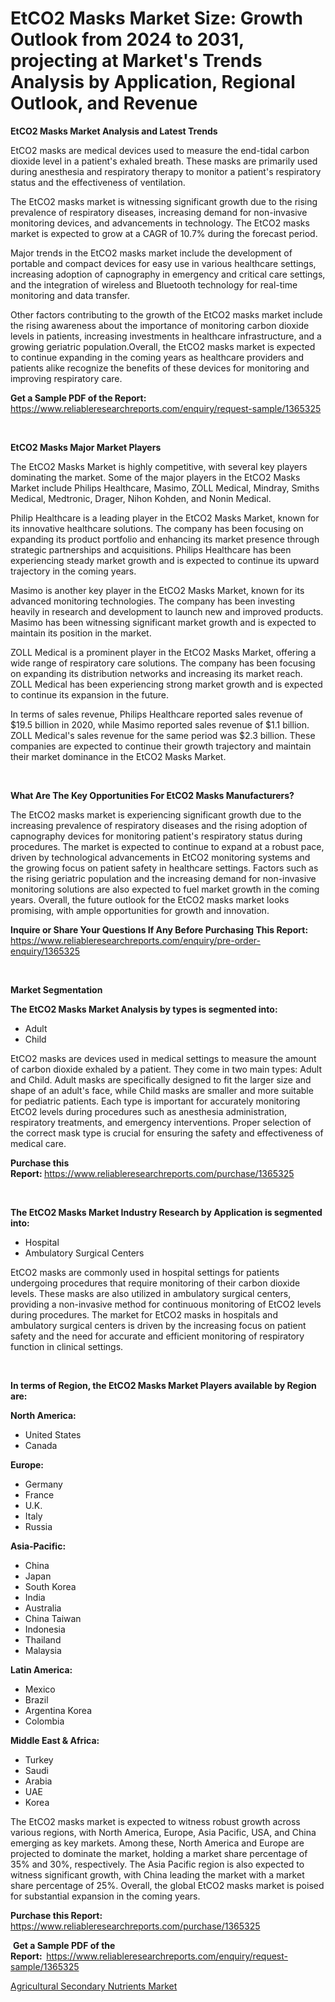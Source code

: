<p><h1>EtCO2 Masks Market Size: Growth Outlook from 2024 to 2031, projecting at Market's Trends Analysis by Application, Regional Outlook, and Revenue</h1></p><p><strong>EtCO2 Masks Market Analysis and Latest Trends</strong></p>
<p><p>EtCO2 masks are medical devices used to measure the end-tidal carbon dioxide level in a patient's exhaled breath. These masks are primarily used during anesthesia and respiratory therapy to monitor a patient's respiratory status and the effectiveness of ventilation.</p><p>The EtCO2 masks market is witnessing significant growth due to the rising prevalence of respiratory diseases, increasing demand for non-invasive monitoring devices, and advancements in technology. The EtCO2 masks market is expected to grow at a CAGR of 10.7% during the forecast period.</p><p>Major trends in the EtCO2 masks market include the development of portable and compact devices for easy use in various healthcare settings, increasing adoption of capnography in emergency and critical care settings, and the integration of wireless and Bluetooth technology for real-time monitoring and data transfer.</p><p>Other factors contributing to the growth of the EtCO2 masks market include the rising awareness about the importance of monitoring carbon dioxide levels in patients, increasing investments in healthcare infrastructure, and a growing geriatric population.Overall, the EtCO2 masks market is expected to continue expanding in the coming years as healthcare providers and patients alike recognize the benefits of these devices for monitoring and improving respiratory care.</p></p>
<p><strong>Get a Sample PDF of the Report:&nbsp;</strong> <a href="https://www.reliableresearchreports.com/enquiry/request-sample/1365325">https://www.reliableresearchreports.com/enquiry/request-sample/1365325</a></p>
<p>&nbsp;</p>
<p><strong>EtCO2 Masks Major Market Players</strong></p>
<p><p>The EtCO2 Masks Market is highly competitive, with several key players dominating the market. Some of the major players in the EtCO2 Masks Market include Philips Healthcare, Masimo, ZOLL Medical, Mindray, Smiths Medical, Medtronic, Drager, Nihon Kohden, and Nonin Medical.</p><p>Philip Healthcare is a leading player in the EtCO2 Masks Market, known for its innovative healthcare solutions. The company has been focusing on expanding its product portfolio and enhancing its market presence through strategic partnerships and acquisitions. Philips Healthcare has been experiencing steady market growth and is expected to continue its upward trajectory in the coming years.</p><p>Masimo is another key player in the EtCO2 Masks Market, known for its advanced monitoring technologies. The company has been investing heavily in research and development to launch new and improved products. Masimo has been witnessing significant market growth and is expected to maintain its position in the market.</p><p>ZOLL Medical is a prominent player in the EtCO2 Masks Market, offering a wide range of respiratory care solutions. The company has been focusing on expanding its distribution networks and increasing its market reach. ZOLL Medical has been experiencing strong market growth and is expected to continue its expansion in the future.</p><p>In terms of sales revenue, Philips Healthcare reported sales revenue of $19.5 billion in 2020, while Masimo reported sales revenue of $1.1 billion. ZOLL Medical's sales revenue for the same period was $2.3 billion. These companies are expected to continue their growth trajectory and maintain their market dominance in the EtCO2 Masks Market.</p></p>
<p>&nbsp;</p>
<p><strong>What Are The Key Opportunities For EtCO2 Masks Manufacturers?</strong></p>
<p><p>The EtCO2 masks market is experiencing significant growth due to the increasing prevalence of respiratory diseases and the rising adoption of capnography devices for monitoring patient's respiratory status during procedures. The market is expected to continue to expand at a robust pace, driven by technological advancements in EtCO2 monitoring systems and the growing focus on patient safety in healthcare settings. Factors such as the rising geriatric population and the increasing demand for non-invasive monitoring solutions are also expected to fuel market growth in the coming years. Overall, the future outlook for the EtCO2 masks market looks promising, with ample opportunities for growth and innovation.</p></p>
<p><strong>Inquire or Share Your Questions If Any Before Purchasing This Report:</strong> <a href="https://www.reliableresearchreports.com/enquiry/pre-order-enquiry/1365325">https://www.reliableresearchreports.com/enquiry/pre-order-enquiry/1365325</a></p>
<p>&nbsp;</p>
<p><strong>Market Segmentation</strong></p>
<p><strong>The EtCO2 Masks Market Analysis by types is segmented into:</strong></p>
<p><ul><li>Adult</li><li>Child</li></ul></p>
<p><p>EtCO2 masks are devices used in medical settings to measure the amount of carbon dioxide exhaled by a patient. They come in two main types: Adult and Child. Adult masks are specifically designed to fit the larger size and shape of an adult's face, while Child masks are smaller and more suitable for pediatric patients. Each type is important for accurately monitoring EtCO2 levels during procedures such as anesthesia administration, respiratory treatments, and emergency interventions. Proper selection of the correct mask type is crucial for ensuring the safety and effectiveness of medical care.</p></p>
<p><strong>Purchase this Report:&nbsp;</strong><a href="https://www.reliableresearchreports.com/purchase/1365325">https://www.reliableresearchreports.com/purchase/1365325</a></p>
<p>&nbsp;</p>
<p><strong>The EtCO2 Masks Market Industry Research by Application is segmented into:</strong></p>
<p><ul><li>Hospital</li><li>Ambulatory Surgical Centers</li></ul></p>
<p><p>EtCO2 masks are commonly used in hospital settings for patients undergoing procedures that require monitoring of their carbon dioxide levels. These masks are also utilized in ambulatory surgical centers, providing a non-invasive method for continuous monitoring of EtCO2 levels during procedures. The market for EtCO2 masks in hospitals and ambulatory surgical centers is driven by the increasing focus on patient safety and the need for accurate and efficient monitoring of respiratory function in clinical settings.</p></p>
<p>&nbsp;</p>
<p><strong>In terms of Region, the EtCO2 Masks Market Players available by Region are:</strong></p>
<p>
    <p> <strong> North America: </strong>
        <ul>
            <li>United States</li>
            <li>Canada</li>
        </ul>
        </p> 
    <p> <strong> Europe: </strong>
        <ul>
            <li>Germany</li>
            <li>France</li>
            <li>U.K.</li>
            <li>Italy</li>
            <li>Russia</li>
        </ul>
        </p> 
    <p> <strong> Asia-Pacific: </strong>
        <ul>
            <li>China</li>
            <li>Japan</li>
            <li>South Korea</li>
            <li>India</li>
            <li>Australia</li>
            <li>China Taiwan</li>
            <li>Indonesia</li>
            <li>Thailand</li>
            <li>Malaysia</li>
        </ul>
        </p> 
    <p> <strong> Latin America: </strong>
        <ul>
            <li>Mexico</li>
            <li>Brazil</li>
            <li>Argentina Korea</li>
            <li>Colombia</li>
        </ul>
        </p> 
    <p> <strong> Middle East & Africa: </strong>
        <ul>
            <li>Turkey</li>
            <li>Saudi</li>
            <li>Arabia</li>
            <li>UAE</li>
            <li>Korea</li>
        </ul>
    </p>
    </p>
<p><p>The EtCO2 masks market is expected to witness robust growth across various regions, with North America, Europe, Asia Pacific, USA, and China emerging as key markets. Among these, North America and Europe are projected to dominate the market, holding a market share percentage of 35% and 30%, respectively. The Asia Pacific region is also expected to witness significant growth, with China leading the market with a market share percentage of 25%. Overall, the global EtCO2 masks market is poised for substantial expansion in the coming years.</p></p>
<p><strong>Purchase this Report: </strong><a href="https://www.reliableresearchreports.com/purchase/1365325">https://www.reliableresearchreports.com/purchase/1365325</a></p>
<p>&nbsp;<strong>Get a Sample PDF of the Report:&nbsp;&nbsp;</strong><a href="https://www.reliableresearchreports.com/enquiry/request-sample/1365325">https://www.reliableresearchreports.com/enquiry/request-sample/1365325</a></p>
<p><strong></strong></p>
<p><p><a href="https://github.com/jhcraigie/Market-Research-Report-List-1/blob/main/agricultural-secondary-nutrients-market.md">Agricultural Secondary Nutrients Market</a></p></p>
